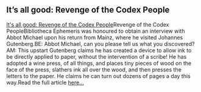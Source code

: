 <article><h2>It&#8217;s all good: Revenge of the Codex People</h2><a href="http://scanblog.blogspot.com/2005/02/revenge-of-codex-people.html">It's all good: Revenge of the Codex People</a>Revenge of the Codex PeopleBibliotheca Ephemeris was honoured to obtain an interview with Abbot Michael upon his return from Mainz, where he visited Johannes Gutenberg.BE: Abbot Michael, can you please tell us what you discovered?AM: This upstart Gutenberg claims he has created a device to allow ink to be directly applied to paper, without the intervention of a scribe! He has adopted a wine press, of all things, and places tiny pieces of wood on the face of the press, slathers ink all over the wood, and then presses the letters to the paper. He claims he can turn out dozens of pages a day this way.Read the full article <a href="http://scanblog.blogspot.com/2005/02/revenge-of-codex-people.html">here...</a></article>
